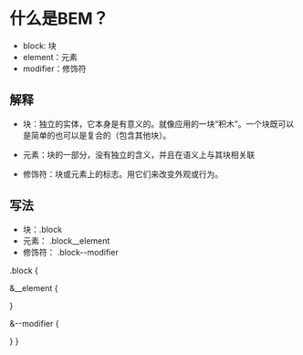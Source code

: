 # 什么是BEM？

- block: 块
- element：元素
- modifier：修饰符

## 解释

- 块：独立的实体，它本身是有意义的。就像应用的一块“积木”。一个块既可以是简单的也可以是复合的（包含其他块）。

- 元素：块的一部分，没有独立的含义，并且在语义上与其块相关联

- 修饰符：块或元素上的标志。用它们来改变外观或行为。

## 写法

- 块：.block
- 元素： .block__element
- 修饰符： .block--modifier

.block {
  
  &__element {

  }

  &--modifier {
    
  }
}